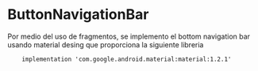 # ButtonNavigationBar
Por medio del uso de fragmentos, se implemento el bottom navigation bar usando material desing que proporciona la siguiente libreria

```
    implementation 'com.google.android.material:material:1.2.1'
```
